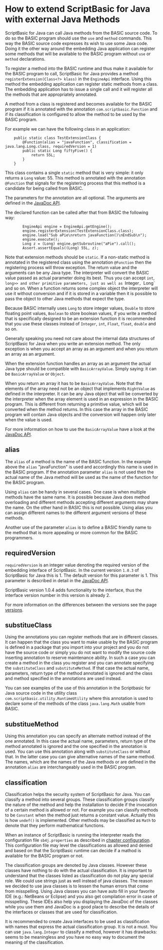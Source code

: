 # How to extend ScriptBasic for Java with external Java Methods

 ScriptBasic for Java can call Java methods from the BASIC source code. To do so the BASIC program
 should use the `use` and `method` commands. This way the BASIC source code expresses its wish
 to use some Java code. Doing it the other way around the embedding Java application can register
 some methods that will be available to the BASIC program without `use` or `method` declarations.
 
 To register a method into the BASIC runtime and thus make it available for the BASIC program to call,
 ScriptBasic for Java provides a method `registerExtension(Class<?> klass)` in the `EngineApi` interface. Using
 this method the embedding application can register static methods from a class. The embedding application has to
 issue a single call and it will register all the methods that are appropriately annotated.
 
 A method from a class is registered and becomes available for the BASIC program if it is annotated with the
 annotation `com.scriptbasic.Function` and if its classification is configured to allow the method to be
 used by the BASIC program.
 
 For example we can have the following class in an application:

``` 
	public static class TestExtensionClass {
		@Function(alias = "javaFunction", classification = java.lang.Long.class, requiredVersion = 1)
		public static Long fiftyFive() {
			return 55L;
		}
	}
```
 This class contains a single `static` method that is very simple: it only returns a `Long` value: 55. This method
 is annotated with the annotation `@Function` that signals for the registering process that this method is a candidate
 for being called from BASIC.
 
 The parameters for the annotation are all optional. The arguments are defined in the 
 [JavaDoc API](../apidocs/com/scriptbasic/Function.md).
 
 The declared function can be called after that from BASIC the following way:
 
```
		EngineApi engine = EngineApi.getEngine();
		engine.registerExtension(TestExtensionClass.class);
		engine.load("Sub aPie\nreturn javaFunction()\nEndSub\n");
		engine.execute();
		Long z = (Long) engine.getSubroutine("aPie").call();
		Assert.assertEquals((Long) 55L, z);
```

 Note that extension methods should be `static`. If a non-static method is annotated in the registered class using the
 annotation `@Function` then the registering process will throw exception. The return value and the arguments can be
 any Java type. The interpreter will convert the BASIC value passed as actual parameter doing its best. Thus you can
 accept `int`, `long>> and other primitive parameters, just as well as `Integer`, `Long` and so on. When a
 function returns some complex object the interpreter will use it without conversion and if it is stored in a variable
 then it is possible to pass the object to other Java methods that expect the type.
 
 Because BASIC internally uses `Long` to store integer values, `Double` to store floating point values,
 `Boolean` to store boolean values, if you write a method that is specifically designed to be an extension function
 it is recommended that you use these classes instead of `Integer`, `int`, `Float`, `float`, `double`
 and so on.
 
 Generally speaking you need not care about the internal data structures of ScriptBasic for Java when you write an extension
 method. The only exception is when you accept an array as an argument and when you return an array as an argument.
 
 When the extension function handles an array as an argument the actual Java type should be compatible with
 `BasicArrayValue`. Simply saying: it can be `BasicArrayValue` or `Object`.
 
 When you return an array it has to be `BasicArrayValue`. Note that the elements of the array need not be
 an object that implements `RightValue` as defined in the interpreter. It can be any Java object that will be
 converted by the interpreter when the array element is used in an expression in the BASIC program. This is different
 from returning a primitive value, which will be converted when the method returns. In this case the array in the
 BASIC program will contain Java objects and the conversion will happen only later when the value is used.
 
 For more information on how to use the `BasicArrayValue` have a look at the
 [JavaDoc API](../apidocs/com/scriptbasic/executors/rightvalues/BasicArrayValue.md).

 ## alias

 The `alias` of a method is the name of the BASIC function. In the example above the `alias` "javaFunction" is used and accordingly
 this name is used in the BASIC program. If the annotation parameter `alias` is not used then the actual name of the Java
 method will be used as the name of the function for the BASIC program.
 
 Using `alias` can be handy in several cases. One case is when multiple methods have the same name. It is possible because
 Java does method overloading and different methods accepting different arguments may share the name. On the other hand in
 BASIC this is not possible. Using alias you can assign different names to the different argument versions of these methods.
 
 Another use of the parameter `alias` is to define a BASIC friendly name to the method that is more appealing or more
 common for the BASIC programmers.

 ## requiredVersion

 `requiredVersion` is an integer value denoting the required version of the embedding interface of ScriptBasic.
 In the current version `1.0.3` of ScriptBasic for Java this is 1. The default version for this parameter is 1.
 This parameter is described in detail in the [JavaDoc API](../apidocs/com/scriptbasic/Function.md).
 
 ScriptBasic version 1.0.4 adds functionality to the interface, thus the interface version number in this version is
 already 2.
 
 For more information on the differences between the versions see the page [versions](./requiredVersion.md).

 ## substitueClass

 Using the annotations you can register methods that are in different classes. It can happen that the class you want to make
 usable by the BASIC program is defined in a package that you import into your project and you do not have the source code or
 simply you do not want to modify the source code inserting annotation to reserve maintenance ability. In such a case you can
 create a method in the class you register and you can annotate specifying the `substituteClass` and `substituteMethod`.
 If that case the actual name, parameters, return type of the method annotated is ignored and the class and method specified
 in the annotations are used instead.
 
 You can see examples of the use of this annotation in the Scriptbasic for Java source code in the utility class
 `com.scriptbasic.utility.RuntimeUtility` where this annotation is used to declare some of the methods of the class
 `java.lang.Math` usable from BASIC.

 ## substitueMethod

 Using this annotation you can specify an alternate method instead of the one annotated. In this case the actual
 name, parameters, return type of the method annotated is ignored and the one specified in the annotation is used. You can
 use this annotation along with `substituteClass` or without that. In the latter case you can give alternative names
 of the same method. The names, which are the names of the Java methods or are defined in the annotation `alias` are
 interchangeably used in the BASIC program.

 ## classification

 Classification helps the security system of ScriptBasic for Java. You can classify a method into several groups. 
 These classification groups classify the nature of the method and help the installation to decide if the invocation
 of a certain method is allowed or not. For example you can classify methods to be `Constant` when the method
 just returns a constant value. Actually this is how `undef()` is implemented. Other methods may be classified as
 `Math` to denote that they perform mathematical functions.

 When an instance of ScriptBasic is running the interpreter reads the configuration file `sb4j.properties` as
 described in [chapter configuration](../configure.md). This configuration file may level the classifications
 as allowed and denied and based on that the ScriptBasic runtime can decide if a mathod is available for the BASIC
 program or not.
 
 The classification groups are denoted by Java classes. However these classes have nothing to do with
 the actual classification. It is important to understand that the classes listed as classification do not
 play any special role. We could use strings just as well instead of java classes. The reason we decided to use
 java classes is to lessen the human errors that come from misspelling. Using Java classes you can have auto fill
 in your favorite IDE (e.g.: NetBeans or Eclipse) and you also get compilation error in case of misspelling. These
 IDEs also help you displaying the JavaDoc of the classes while you use them and JavaDoc is a good place to describe
 the details of the interfaces or classes that are used for classification.
 
 It is recommended to create Java interfaces to be used as classification with names that express the actual
 classification group. It is not a must. You can use `java.lang.Integer` to classify a method, however
 it has drawbacks: seems to be meaningless and you have no easy way to document the meaning of the classification.



 